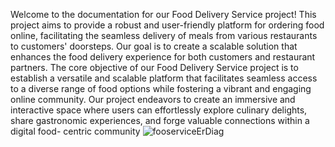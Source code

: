 Welcome to the documentation for our Food Delivery Service project! This project aims to provide a robust and user-friendly platform for ordering food online, facilitating the seamless delivery of meals from various restaurants to customers' doorsteps. Our goal is to create a scalable solution that enhances the food delivery experience for both customers and restaurant partners.
The core objective of our Food Delivery Service project is to establish a versatile and scalable platform that facilitates seamless access to a diverse range of food options while fostering a vibrant and engaging online community. Our project endeavors to create an immersive and interactive space where users can effortlessly explore culinary delights, share gastronomic experiences, and forge valuable connections within a digital food- centric community
![fooserviceErDiag](https://github.com/user-attachments/assets/2847445e-1a6a-419c-81b5-e6eb24c43593)
